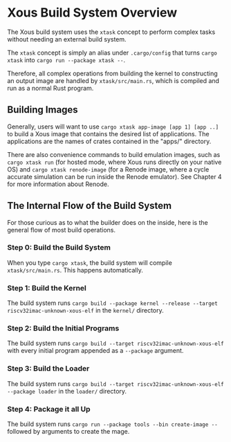 # Xous Build System Overview

The Xous build system uses the `xtask` concept to perform complex tasks without needing an external build system.

The `xtask` concept is simply an alias under `.cargo/config` that turns `cargo xtask` into `cargo run --package xtask --`.

Therefore, all complex operations from building the kernel to constructing an output image are handled by `xtask/src/main.rs`, which is compiled and run as a normal Rust program.

## Building Images

Generally, users will want to use `cargo xtask app-image [app 1] [app ..]` to build a Xous image that contains the desired list of applications. The applications are the names of crates contained in the "apps/" directory.

There are also convenience commands to build emulation images, such as `cargo xtask run` (for hosted mode, where Xous runs directly on your native OS) and `cargo xtask renode-image` (for a Renode image, where a cycle accurate simulation can be run inside the Renode emulator). See Chapter 4 for more information about Renode.

## The Internal Flow of the Build System

For those curious as to what the builder does on the inside, here is the general flow of most build operations.

### Step 0: Build the Build System

When you type `cargo xtask`, the build system will compile `xtask/src/main.rs`. This happens automatically.

### Step 1: Build the Kernel

The build system runs `cargo build --package kernel --release --target riscv32imac-unknown-xous-elf` in the `kernel/` directory.

### Step 2: Build the Initial Programs

The build system runs `cargo build --target riscv32imac-unknown-xous-elf` with every initial program appended as a `--package` argument.

### Step 3: Build the Loader

The build system runs `cargo build --target riscv32imac-unknown-xous-elf --package loader` in the `loader/` directory.

### Step 4: Package it all Up

The build system runs `cargo run --package tools --bin create-image --` followed by arguments to create the mage.